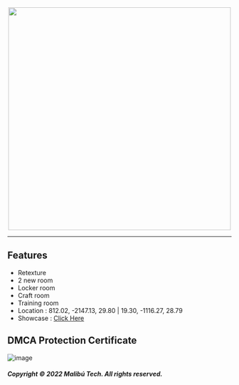 <div id="header" align="center">
  <img src="https://dunb17ur4ymx4.cloudfront.net/wysiwyg/1041307/f396b17056f55e7c6cd8ed5bbffb3f856c79500b.png" width="500"/>
</div>

---

## Features

- Retexture
- 2 new room
- Locker room
- Craft room
- Training room
- Location : 812.02, -2147.13, 29.80  | 19.30, -1116.27, 28.79 
- Showcase : [Click Here](https://www.youtube.com/watch?v=g1MzregVaMI)

## DMCA Protection Certificate
![image](https://cdn.discordapp.com/attachments/1045063739738705940/1045076562602627112/image.png)

##### Copyright © 2022 Malibú Tech. All rights reserved.


